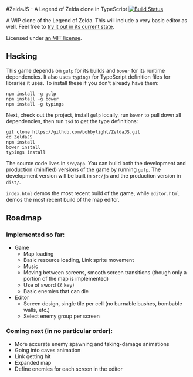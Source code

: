 #ZeldaJS - A Legend of Zelda clone in TypeScript
[![Build Status](https://travis-ci.org/bobbylight/ZeldaJS.svg?branch=master)](https://travis-ci.org/bobbylight/ZeldaJS)

A WIP clone of the Legend of Zelda.  This will include a very basic editor as well.
Feel free to [try it out in its current state](http://bobbylight.github.io/ZeldaJS/).

Licensed under [an MIT license](LICENSE.txt).

## Hacking
This game depends on `gulp` for its builds and `bower` for its runtime
dependencies.  It also uses `typings` for TypeScript definition files for libraries
it uses.  To install these if you don't already have them:

```shell
npm install -g gulp
npm install -g bower
npm install -g typings
```

Next, check out the project, install `gulp` locally, run `bower` to pull
down all dependencies, then run `tsd` to get the type definitions:

```shell
git clone https://github.com/bobbylight/ZeldaJS.git
cd ZeldaJS
npm install
bower install
typings install
```

The source code lives in `src/app`.  You can build both the development and
production (minified) versions of the game by running `gulp`.  The development
version will be built in `src/js` and the production version in `dist/`.

`index.html` demos the most recent build of the game, while `editor.html` demos the most recent build of the map
editor.

## Roadmap

### Implemented so far:

* Game
  - Map loading
  - Basic resource loading, Link sprite movement
  - Music
  - Moving between screens, smooth screen transitions (though only a portion of the map is implemented)
  - Use of sword (Z key)
  - Basic enemies that can die
* Editor
  - Screen design, single tile per cell (no burnable bushes, bombable walls, etc.)
  - Select enemy group per screen

### Coming next (in no particular order):

* More accurate enemy spawning and taking-damage animations
* Going into caves animation
* Link getting hit
* Expanded map
* Define enemies for each screen in the editor
